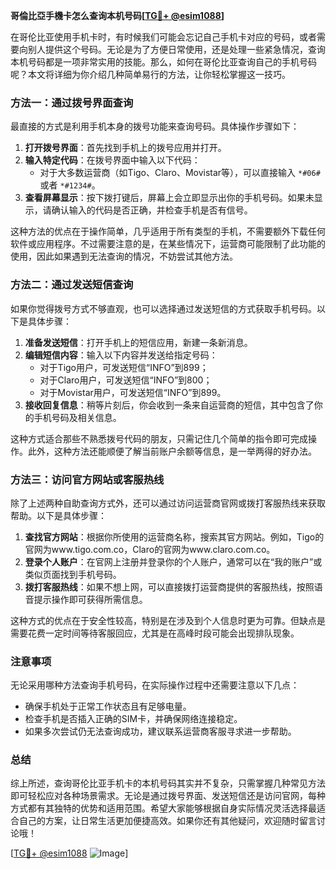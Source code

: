 **哥倫比亞手機卡怎么查询本机号码[[TG💪+ @esim1088](https://t.me/s/esim1088)]**

在哥伦比亚使用手机卡时，有时候我们可能会忘记自己手机卡对应的号码，或者需要向别人提供这个号码。无论是为了方便日常使用，还是处理一些紧急情况，查询本机号码都是一项非常实用的技能。那么，如何在哥伦比亚查询自己的手机号码呢？本文将详细为你介绍几种简单易行的方法，让你轻松掌握这一技巧。

### 方法一：通过拨号界面查询

最直接的方式是利用手机本身的拨号功能来查询号码。具体操作步骤如下：

1. **打开拨号界面**：首先找到手机上的拨号应用并打开。
2. **输入特定代码**：在拨号界面中输入以下代码：
   - 对于大多数运营商（如Tigo、Claro、Movistar等），可以直接输入 `*#06#` 或者 `*#1234#`。
3. **查看屏幕显示**：按下拨打键后，屏幕上会立即显示出你的手机号码。如果未显示，请确认输入的代码是否正确，并检查手机是否有信号。

这种方法的优点在于操作简单，几乎适用于所有类型的手机，不需要额外下载任何软件或应用程序。不过需要注意的是，在某些情况下，运营商可能限制了此功能的使用，因此如果遇到无法查询的情况，不妨尝试其他方法。

### 方法二：通过发送短信查询

如果你觉得拨号方式不够直观，也可以选择通过发送短信的方式获取手机号码。以下是具体步骤：

1. **准备发送短信**：打开手机上的短信应用，新建一条新消息。
2. **编辑短信内容**：输入以下内容并发送给指定号码：
   - 对于Tigo用户，可发送短信“INFO”到899；
   - 对于Claro用户，可发送短信“INFO”到800；
   - 对于Movistar用户，可发送短信“INFO”到899。
3. **接收回复信息**：稍等片刻后，你会收到一条来自运营商的短信，其中包含了你的手机号码及相关信息。

这种方式适合那些不熟悉拨号代码的朋友，只需记住几个简单的指令即可完成操作。此外，这种方法还能顺便了解当前账户余额等信息，是一举两得的好办法。

### 方法三：访问官方网站或客服热线

除了上述两种自助查询方式外，还可以通过访问运营商官网或拨打客服热线来获取帮助。以下是具体步骤：

1. **查找官方网站**：根据你所使用的运营商名称，搜索其官方网站。例如，Tigo的官网为www.tigo.com.co，Claro的官网为www.claro.com.co。
2. **登录个人账户**：在官网上注册并登录你的个人账户，通常可以在“我的账户”或类似页面找到手机号码。
3. **拨打客服热线**：如果不想上网，可以直接拨打运营商提供的客服热线，按照语音提示操作即可获得所需信息。

这种方式的优点在于安全性较高，特别是在涉及到个人信息时更为可靠。但缺点是需要花费一定时间等待客服回应，尤其是在高峰时段可能会出现排队现象。

### 注意事项

无论采用哪种方法查询手机号码，在实际操作过程中还需要注意以下几点：

- 确保手机处于正常工作状态且有足够电量。
- 检查手机是否插入正确的SIM卡，并确保网络连接稳定。
- 如果多次尝试仍无法查询成功，建议联系运营商客服寻求进一步帮助。

### 总结

综上所述，查询哥伦比亚手机卡的本机号码其实并不复杂，只需掌握几种常见方法即可轻松应对各种场景需求。无论是通过拨号界面、发送短信还是访问官网，每种方式都有其独特的优势和适用范围。希望大家能够根据自身实际情况灵活选择最适合自己的方案，让日常生活更加便捷高效。如果你还有其他疑问，欢迎随时留言讨论哦！

[[TG💪+ @esim1088](https://t.me/s/esim1088) ![Image](https://i.postimg.cc/4NQfJmqS/Snipaste-2025-05-13-00-14-12.png)]
